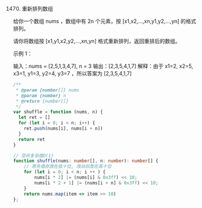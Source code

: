 1470. 重新排列数组

给你一个数组 nums ，数组中有 2n 个元素，按 [x1,x2,...,xn,y1,y2,...,yn] 的格式排列。

请你将数组按 [x1,y1,x2,y2,...,xn,yn] 格式重新排列，返回重排后的数组。

示例 1：

输入：nums = [2,5,1,3,4,7], n = 3
输出：[2,3,5,4,1,7]
解释：由于 x1=2, x2=5, x3=1, y1=3, y2=4, y3=7 ，所以答案为 [2,3,5,4,1,7]

```ts
/**
 * @param {number[]} nums
 * @param {number} n
 * @return {number[]}
 */
var shuffle = function (nums, n) {
  let ret = []
  for (let i = 0; i < n; i++) {
    ret.push(nums[i], nums[i + n])
  }
  return ret
}

// 空间复杂度O(1)
function shuffle(nums: number[], n: number): number[] {
    // 原先值存放在低十位, 改动后放在高十位
    for (let i = 0; i < n; i ++ ) {
        nums[i * 2] |= (nums[i] & 0x3ff) << 10;
        nums[i * 2 + 1] |= (nums[i + n] & 0x3ff) << 10;
    }
    return nums.map(item => item >> 10)
};
```
